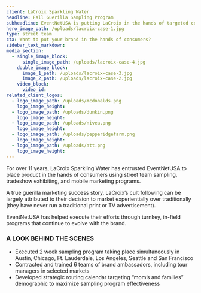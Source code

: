 ```yaml
---
client: LaCroix Sparkling Water
headline: Fall Guerilla Sampling Program
subheadline: EventNetUSA is putting LaCroix in the hands of targeted consumers around the country
hero_image_path: /uploads/lacroix-case-1.jpg
type: street team
cta: Want to put your brand in the hands of consumers?
sidebar_text_markdown:
media_section:
  - single_image_block:
      single_image_path: /uploads/lacroix-case-4.jpg
    double_image_block:
      image_1_path: /uploads/lacroix-case-3.jpg
      image_2_path: /uploads/lacroix-case-2.jpg
    video_block:
      video_id:
related_client_logos:
  - logo_image_path: /uploads/mcdonalds.png
    logo_image_height:
  - logo_image_path: /uploads/dunkin.png
    logo_image_height:
  - logo_image_path: /uploads/nivea.png
    logo_image_height:
  - logo_image_path: /uploads/pepperidgefarm.png
    logo_image_height:
  - logo_image_path: /uploads/att.png
    logo_image_height:
---
```



For over 11 years, LaCroix Sparkling Water has entrusted EventNetUSA to place product in the hands of consumers using street team sampling, tradeshow exhibiting, and mobile marketing programs.

A true guerilla marketing success story, LaCroix’s cult following can be largely attributed to their decision to market experientially over traditionally (they have never run a traditional print or TV advertisement).

EventNetUSA has helped execute their efforts through turnkey, in-field programs that continue to evolve with the brand.

### A LOOK BEHIND THE SCENES

* Executed 2 week sampling program taking place simultaneously in Austin, Chicago, Ft. Lauderdale, Los Angeles, Seattle and San Francisco
* Contracted and trained 6 teams of brand ambassadors, including tour managers in selected markets
* Developed strategic routing calendar targeting “mom’s and families” demographic to maximize sampling program effectiveness